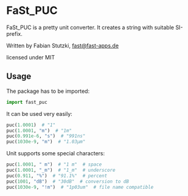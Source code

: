 # FaSt_PUC
FaSt_PUC is a pretty unit converter.
It creates a string with suitable SI-prefix.

Written by Fabian Stutzki, fast@fast-apps.de

licensed under MIT

## Usage
The package has to be imported:

```python
import fast_puc
```

It can be used very easily:

```python
puc(1.0001)  # "1"
puc(1.0001, "m")  # "1m"
puc(0.991e-6, "s")  # "991ns"
puc(1030e-9, "m")  # "1.03µm"
```

Unit supports some special characters:

```python
puc(1.0001, " m")  # "1 m"  # space
puc(1.0001, "_m")  # "1_m"  # underscore
puc(0.911, "%")  # "91.1%"  # percent
puc(1001, "dB")  # "30dB"  # conversion to dB
puc(1030e-9, "!m")  # "1p03um"  # file name compatible
```